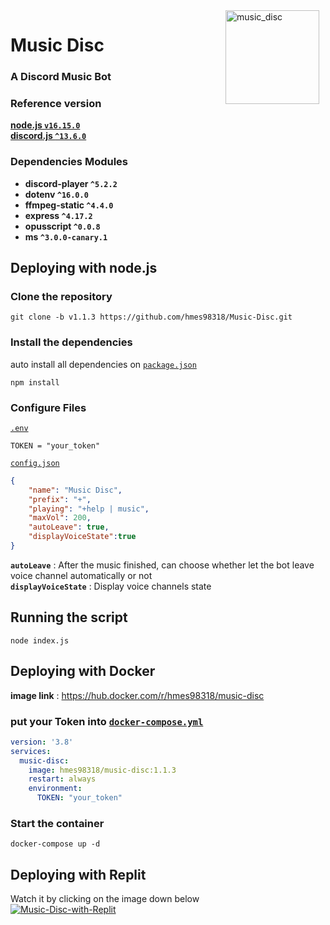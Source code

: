<img width="150" height="150" align="right" style="float: right; margin: 0 10px 0 0;" alt="music_disc" src="https://i.imgur.com/JWSIlSt.png">

# Music Disc
### A Discord Music Bot


### Reference version  
[**node.js  `v16.15.0`**](https://nodejs.org/en/)  
[**discord.js  `^13.6.0`**](https://discord.js.org/#/)  

### Dependencies Modules
* **discord-player  `^5.2.2`**  
* **dotenv  `^16.0.0`**  
* **ffmpeg-static  `^4.4.0`**  
* **express  `^4.17.2`**  
* **opusscript  `^0.0.8`**  
* **ms  `^3.0.0-canary.1`**  


## Deploying with node.js

### Clone the repository
```
git clone -b v1.1.3 https://github.com/hmes98318/Music-Disc.git
```

### Install the dependencies
auto install all dependencies on [`package.json`](./package.json)  
```
npm install
```

### Configure Files
[`.env`](./.env) 
```env
TOKEN = "your_token"
```

[`config.json`](./config.json)  
```json
{
    "name": "Music Disc",
    "prefix": "+",
    "playing": "+help | music",
    "maxVol": 200,
    "autoLeave": true,
    "displayVoiceState":true
}
```
**`autoLeave`** : After the music finished, can choose whether let the bot leave voice channel automatically or not  
**`displayVoiceState`** : Display voice channels state   

## Running the script 
```
node index.js
```


## Deploying with Docker  
**image link** : https://hub.docker.com/r/hmes98318/music-disc  
### put your Token into [`docker-compose.yml`](./docker-compose.yml)
```yml
version: '3.8'
services:
  music-disc:
    image: hmes98318/music-disc:1.1.3
    restart: always
    environment:
      TOKEN: "your_token"
```

### Start the container  
```
docker-compose up -d
```


## Deploying with Replit  
Watch it by clicking on the image down below  
[![Music-Disc-with-Replit](https://img.youtube.com/vi/Q3JSz0N4N48/0.jpg)](https://www.youtube.com/watch?v=Q3JSz0N4N48)  


